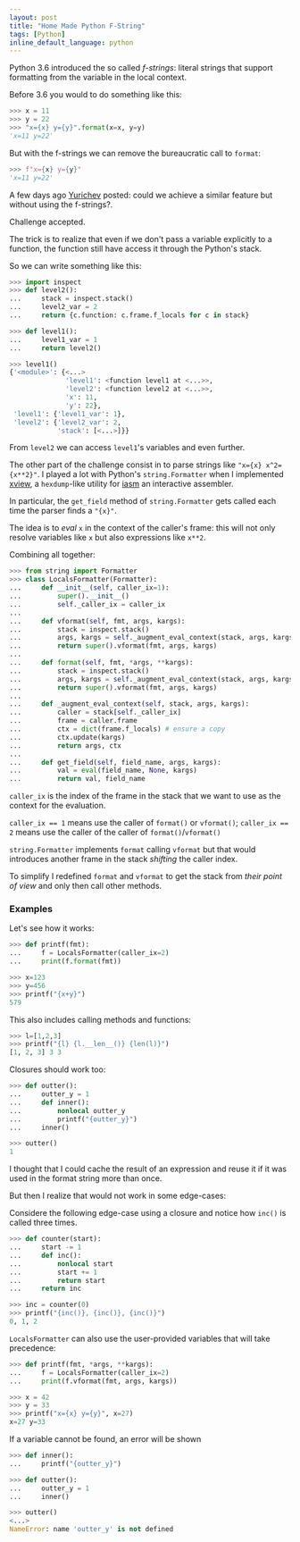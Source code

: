 ```yaml
---
layout: post
title: "Home Made Python F-String"
tags: [Python]
inline_default_language: python
---
```


Python 3.6 introduced the so called *f-strings*: literal strings that
support formatting from the variable in the local context.

Before 3.6 you would to do something like this:

```python
>>> x = 11
>>> y = 22
>>> "x={x} y={y}".format(x=x, y=y)
'x=11 y=22'
```

But with the f-strings we can remove the bureaucratic call to `format`:

```python
>>> f"x={x} y={y}"
'x=11 y=22'
```

A few days ago
[Yurichev](https://yurichev.com/news/20210707_py_problem/) posted: could
we achieve a similar feature but without using the f-strings?.

Challenge accepted.<!--more-->

The trick is to realize that even if we don't pass a variable explicitly
to a function, the function still have access it through the Python's
stack.

So we can write something like this:

```python
>>> import inspect
>>> def level2():
...     stack = inspect.stack()
...     level2_var = 2
...     return {c.function: c.frame.f_locals for c in stack}

>>> def level1():
...     level1_var = 1
...     return level2()

>>> level1()
{'<module>': {<...>
              'level1': <function level1 at <...>>,
              'level2': <function level2 at <...>>,
              'x': 11,
              'y': 22},
 'level1': {'level1_var': 1},
 'level2': {'level2_var': 2,
            'stack': [<...>]}}
```

From `level2` we can access `level1`'s variables and even further.

The other part of the challenge consist in to parse strings like
`"x={x} x^2={x**2}"`. I played a lot with Python's `string.Formatter`
when I implemented [xview](https://github.com/bad-address/xview),
a `hexdump`-like utility for [iasm](https://github.com/bad-address/iasm)
an interactive assembler.

In particular, the `get_field` method of `string.Formatter` gets called
each time the parser finds a `"{x}"`.

The idea is to *eval* `x` in the context of the caller's frame: this
will not only resolve variables like `x` but also expressions like
`x**2`.

Combining all together:


```python
>>> from string import Formatter
>>> class LocalsFormatter(Formatter):
...     def __init__(self, caller_ix=1):
...         super().__init__()
...         self._caller_ix = caller_ix
...
...     def vformat(self, fmt, args, kargs):
...         stack = inspect.stack()
...         args, kargs = self._augment_eval_context(stack, args, kargs)
...         return super().vformat(fmt, args, kargs)
...
...     def format(self, fmt, *args, **kargs):
...         stack = inspect.stack()
...         args, kargs = self._augment_eval_context(stack, args, kargs)
...         return super().vformat(fmt, args, kargs)
...
...     def _augment_eval_context(self, stack, args, kargs):
...         caller = stack[self._caller_ix]
...         frame = caller.frame
...         ctx = dict(frame.f_locals) # ensure a copy
...         ctx.update(kargs)
...         return args, ctx
...
...     def get_field(self, field_name, args, kargs):
...         val = eval(field_name, None, kargs)
...         return val, field_name
```

`caller_ix` is the index of the frame in the stack that we want to use
as the context for the evaluation.

`caller_ix == 1` means use the caller of `format()` or `vformat()`;
`caller_ix == 2` means use the caller of the caller of
`format()`/`vformat()`

`string.Formatter` implements `format` calling `vformat` but that would
introduces another frame in the stack *shifting* the caller index.

To simplify I redefined `format` and `vformat` to get the stack from
*their point of view* and only then call other methods.

### Examples

Let's see how it works:

```python
>>> def printf(fmt):
...     f = LocalsFormatter(caller_ix=2)
...     print(f.format(fmt))

>>> x=123
>>> y=456
>>> printf("{x+y}")
579
```

This also includes calling methods and functions:

```python
>>> l=[1,2,3]
>>> printf("{l} {l.__len__()} {len(l)}")
[1, 2, 3] 3 3
```

Closures should work too:

```python
>>> def outter():
...     outter_y = 1
...     def inner():
...         nonlocal outter_y
...         printf("{outter_y}")
...     inner()

>>> outter()
1
```

I thought that I could cache the result of an expression and reuse it
if it was used in the format string more than once.

But then I realize that would not work in some edge-cases:

Considere the following edge-case using a closure and notice
how `inc()` is called three times.

```python
>>> def counter(start):
...     start -= 1
...     def inc():
...         nonlocal start
...         start += 1
...         return start
...     return inc

>>> inc = counter(0)
>>> printf("{inc()}, {inc()}, {inc()}")
0, 1, 2
```

`LocalsFormatter` can also use the user-provided variables
that will take precedence:

```python
>>> def printf(fmt, *args, **kargs):
...     f = LocalsFormatter(caller_ix=2)
...     print(f.vformat(fmt, args, kargs))

>>> x = 42
>>> y = 33
>>> printf("x={x} y={y}", x=27)
x=27 y=33
```


If a variable cannot be found, an error will be shown

```python
>>> def inner():
...     printf("{outter_y}")

>>> def outter():
...     outter_y = 1
...     inner()

>>> outter()
<...>
NameError: name 'outter_y' is not defined
```

